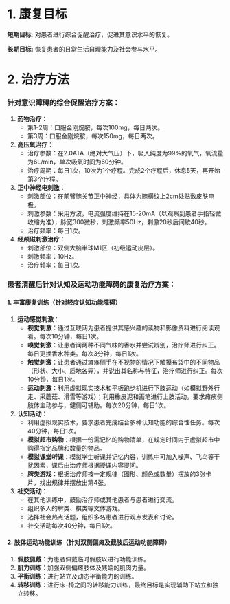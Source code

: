 # 1. 康复目标
**短期目标:**
对患者进行综合促醒治疗，促进其意识水平的恢复。

**长期目标:**
恢复患者的日常生活自理能力及社会参与水平。

# 2. 治疗方法
### 针对意识障碍的综合促醒治疗方案：
1.  **药物治疗**：
    *   第1-2周：口服金刚烷胺，每次100mg，每日两次。
    *   第3周：口服金刚烷胺，每次150mg，每日两次。
2.  **高压氧治疗**：
    *   治疗参数：在2.0ATA（绝对大气压）下，吸入纯度为99%的氧气，氧流量为6L/min，单次吸氧时间为60分钟。
    *   治疗周期：每日1次，10次为1个疗程。完成2个疗程后，休息5天，再开始第3个疗程。
3.  **正中神经电刺激**：
    *   刺激部位：在前臂腕关节正中神经，具体为腕横纹上2cm处贴敷皮肤电极。
    *   刺激参数：采用方波，电流强度维持在15-20mA（以观察到患者手指轻微收缩为准），脉宽300微秒，刺激频率50Hz，刺激20秒后间歇40秒。
    *   治疗频率：每日1次。
4.  **经颅磁刺激治疗**：
    *   刺激部位：双侧大脑半球M1区（初级运动皮层）。
    *   刺激频率：10Hz。
    *   治疗频率：每日1次。

### 患者清醒后针对认知及运动功能障碍的康复治疗方案：
#### 1. 丰富康复训练（针对轻度认知功能障碍）
1.  **运动感觉刺激**：
    *   **视觉刺激**：通过互联网为患者提供其感兴趣的读物和影像资料进行阅读观看。每次10分钟，每日1次。
    *   **嗅觉刺激**：让患者闻两种不同气味的香水并尝试辨别，治疗师进行纠正。每日更换香水种类。每次3分钟，每日1次。
    *   **触觉刺激**：让患者通过瘫痪侧手在不视物的情况下触摸布袋中的不同物品（形状、大小、质地各异），并说出其名称与特征，治疗师进行纠正。每次10分钟，每日1次。
    *   **运动刺激**：利用虚拟现实技术和平板跑步机进行下肢运动（如模拟野外行走、采蘑菇、滑雪等游戏）；利用橡皮泥和画笔进行上肢活动。要求瘫痪侧肢体主动参与，健侧可辅助。每次20分钟，每日1次。
2.  **认知活动**：
    *   利用虚拟现实技术，要求患者完成结合多种认知功能的综合性任务。每次40分钟，每日1次。
    *   **模拟超市购物**：根据一份需记忆的购物清单，在规定时间内于虚拟超市中购得指定品牌和数量的物品。
    *   **模拟课堂听课**：模拟学生听课并记忆内容，训练中可加入噪声、飞鸟等干扰因素，课后由治疗师根据授课内容提问。
    *   **牌类游戏**：根据治疗师按一定规律（图形、颜色或数量）摆放的3张卡片，找出规律并摆放出第4张。
3.  **社交活动**：
    *   在其他训练中，鼓励治疗师或其他患者与患者进行交流。
    *   组织多人的牌类、棋类等文体游戏。
    *   选择社会热点话题，组织多名患者进行观点发表和讨论。
    *   社交活动每次40分钟，每日1次。

#### 2. 肢体运动功能训练（针对双侧偏瘫及截肢后运动功能障碍）
1.  **假肢佩戴**：为患者佩戴临时假肢以进行功能训练。
2.  **肌力训练**：加强双侧偏瘫肢体及残端的肌肉力量。
3.  **平衡训练**：进行站立及动态平衡能力的训练。
4.  **转移训练**：进行床-椅之间的转移能力训练，最终目标是实现辅助下站立和独立转移。